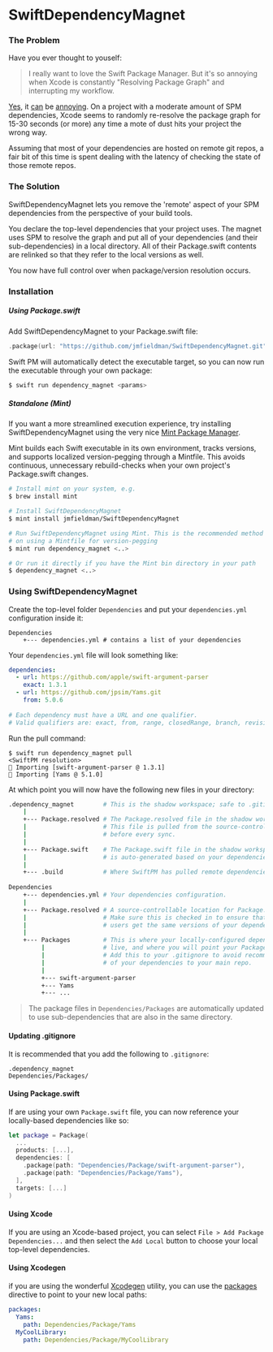 # SwiftDependencyMagnet

### The Problem

Have you ever thought to youself:

> I really want to love the Swift Package Manager. But it's so annoying
> when Xcode is constantly "Resolving Package Graph" and interrupting my
> workflow.

[Yes](https://forums.swift.org/t/swiftpm-how-to-prevent-resolve-packages-from-stymying-developer-productivity-local-packages/63363), 
it [can](https://www.reddit.com/r/iOSProgramming/comments/sdgw5i/resolving_package_graph_takes_ages/) 
be [annoying](https://stackoverflow.com/questions/77180553/xcode-15-checking-out-package-is-taking-forever). 
On a project with a moderate amount of SPM
dependencies, Xcode seems to randomly re-resolve the package graph
for 15-30 seconds (or more) any time a mote of dust hits your project the wrong way.

Assuming that most of your dependencies are hosted on remote git repos,
a fair bit of this time is spent dealing with the latency of checking the
state of those remote repos.

### The Solution

SwiftDependencyMagnet lets you remove the 'remote' aspect of your SPM
dependencies from the perspective of your build tools.

You declare the top-level dependencies that your project uses. The magnet uses SPM
to resolve the graph and put all of your dependencies (and their sub-dependencies) in
a local directory. All of their Package.swift contents are relinked so that they 
refer to the local versions as well.   

You now have full control over when package/version resolution occurs.

### Installation

##### Using Package.swift

Add SwiftDependencyMagnet to your Package.swift file:

```swift
.package(url: "https://github.com/jmfieldman/SwiftDependencyMagnet.git", from: "<version>")
```

Swift PM will automatically detect the executable target, so you can now run the executable through your own package:

```bash
$ swift run dependency_magnet <params>
```

##### Standalone (Mint)

If you want a more streamlined execution experience, try installing SwiftDependencyMagnet 
using the very nice [Mint Package Manager](https://github.com/yonaskolb/Mint).

Mint builds each Swift executable in its own environment, tracks versions, and supports 
localized version-pegging through a Mintfile. This avoids continuous, unnecessary 
rebuild-checks when your own project's Package.swift changes.

```bash
# Install mint on your system, e.g.
$ brew install mint

# Install SwiftDependencyMagnet
$ mint install jmfieldman/SwiftDependencyMagnet

# Run SwiftDependencyMagnet using Mint. This is the recommended method if you plan
# on using a Mintfile for version-pegging
$ mint run dependency_magnet <..>

# Or run it directly if you have the Mint bin directory in your path
$ dependency_magnet <..>
```

### Using SwiftDependencyMagnet

Create the top-level folder `Dependencies` and put your `dependencies.yml` configuration inside it:

```
Dependencies
    +--- dependencies.yml # contains a list of your dependencies
```

Your `dependencies.yml` file will look something like:

```yml
dependencies:
  - url: https://github.com/apple/swift-argument-parser
    exact: 1.3.1
  - url: https://github.com/jpsim/Yams.git
    from: 5.0.6    
    
# Each dependency must have a URL and one qualifier.
# Valid qualifiers are: exact, from, range, closedRange, branch, revision
```

Run the pull command:

```shell
$ swift run dependency_magnet pull
<SwiftPM resolution>
🧲 Importing [swift-argument-parser @ 1.3.1]
🧲 Importing [Yams @ 5.1.0]
```

At which point you will now have the following new files in your directory:

```bash
.dependency_magnet        # This is the shadow workspace; safe to .gitignore
    |
    +--- Package.resolved # The Package.resolved file in the shadow workspace
    |                     # This file is pulled from the source-controlled version
    |                     # before every sync.
    |
    +--- Package.swift    # The Package.swift file in the shadow workspace, which
    |                     # is auto-generated based on your dependencies.
    |
    +--- .build           # Where SwiftPM has pulled remote dependencies
    
Dependencies
    +--- dependencies.yml # Your dependencies configuration.
    |
    +--- Package.resolved # A source-controllable location for Package.resolved
    |                     # Make sure this is checked in to ensure that all
    |                     # users get the same versions of your dependencies.
    |
    +--- Packages         # This is where your locally-configured dependencies
         |                # live, and where you will point your Package.swift to.
         |                # Add this to your .gitignore to avoid recommitting all
         |                # of your dependencies to your main repo.
         |
         +--- swift-argument-parser
         +--- Yams
         +--- ...
```

> The package files in `Dependencies/Packages` are automatically updated to use sub-dependencies that
> are also in the same directory.

#### Updating .gitignore

It is recommended that you add the following to `.gitignore`:

```
.dependency_magnet
Dependencies/Packages/
```

#### Using Package.swift

If are using your own `Package.swift` file, you can now reference your locally-based dependencies like so:

```swift
let package = Package(
  ...
  products: [...],
  dependencies: [
    .package(path: "Dependencies/Package/swift-argument-parser"),
    .package(path: "Dependencies/Package/Yams"),
  ],
  targets: [...]
)

```

#### Using Xcode

If you are using an Xcode-based project, you can select `File > Add Package Dependencies...` and then
select the `Add Local` button to choose your local top-level dependencies.

#### Using Xcodegen

if you are using the wonderful [Xcodegen](https://github.com/yonaskolb/XcodeGen) utility, you can 
use the [packages](https://github.com/yonaskolb/XcodeGen/blob/master/Docs/ProjectSpec.md#swift-package) directive 
to point to your new local paths:

```yml
packages:
  Yams:
    path: Dependencies/Package/Yams
  MyCoolLibrary:
    path: Dependencies/Package/MyCoolLibrary
```
